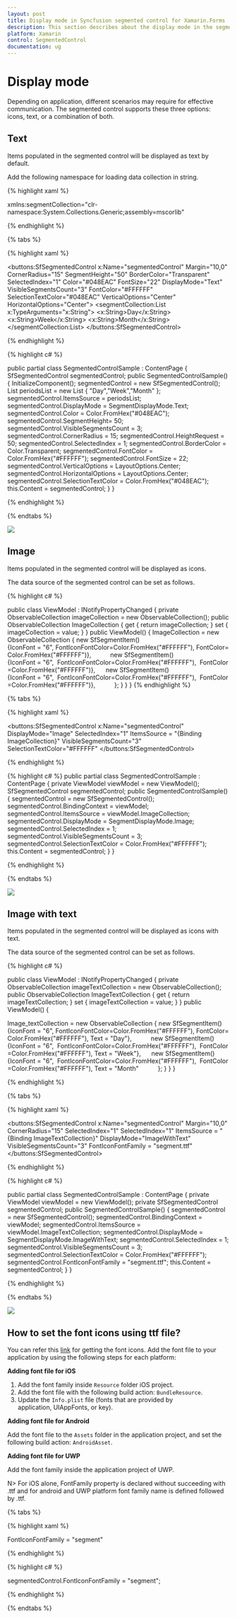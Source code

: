 ```yaml
---
layout: post
title: Display mode in Syncfusion segmented control for Xamarin.Forms
description: This section describes about the display mode in the segmented control for effective communication.
platform: Xamarin
control: SegmentedControl
documentation: ug
---
```


# Display mode

Depending on application, different scenarios may require for effective communication. The segmented control supports these three options: icons, text, or a combination of both.

## Text

Items populated in the segmented control will be displayed as text by default.

Add the following namespace for loading data collection in string.

{% highlight xaml %}

xmlns:segmentCollection="clr-namespace:System.Collections.Generic;assembly=mscorlib"

{% endhighlight %}

{% tabs %}

{% highlight xaml %}

<buttons:SfSegmentedControl 
    x:Name="segmentedControl" 
    Margin="10,0"
    CornerRadius="15"
    SegmentHeight="50"
    BorderColor="Transparent"
    SelectedIndex="1"
    Color="#048EAC"
    FontSize="22"
    DisplayMode="Text"
    VisibleSegmentsCount="3"
    FontColor="#FFFFFF"
    SelectionTextColor="#048EAC"
    VerticalOptions="Center"
    HorizontalOptions="Center">
    <segmentCollection:List x:TypeArguments="x:String">
    <x:String>Day</x:String>
    <x:String>Week</x:String>
    <x:String>Month</x:String>
    </segmentCollection:List>
</buttons:SfSegmentedControl>

   {% endhighlight %}

{% highlight c# %}

public partial class SegmentedControlSample : ContentPage
{
SfSegmentedControl segmentedControl;
public SegmentedControlSample()
{
    InitializeComponent();
    segmentedControl = new SfSegmentedControl();
    List<String> periodsList = new List<String>
    {
           "Day","Week","Month"
    };
    segmentedControl.ItemsSource = periodsList;
    segmentedControl.DisplayMode = SegmentDisplayMode.Text;
    segmentedControl.Color = Color.FromHex("#048EAC");
    segmentedControl.SegmentHeight= 50;
    segmentedControl.VisibleSegmentsCount = 3;
    segmentedControl.CornerRadius = 15;
    segmentedControl.HeightRequest = 50;
    segmentedControl.SelectedIndex = 1;
    segmentedControl.BorderColor = Color.Transparent;
    segmentedControl.FontColor = Color.FromHex("#FFFFFF");
    segmentedControl.FontSize = 22;
    segmentedControl.VerticalOptions = LayoutOptions.Center;
    segmentedControl.HorizontalOptions = LayoutOptions.Center;
    segmentedControl.SelectionTextColor = Color.FromHex("#048EAC");
    this.Content = segmentedControl;
}
}

{% endhighlight %}

{% endtabs %}

![](images/Display-mode/Xamarin_Forms_Text.png)

## Image 

Items populated in the segmented control will be displayed as icons.

The data source of the segmented control can be set as follows.

{% highlight c# %}

public class ViewModel : INotifyPropertyChanged
{
private ObservableCollection<SfSegmentItem> imageCollection = new ObservableCollection<SfSegmentItem>();
public ObservableCollection<SfSegmentItem> ImageCollection
{
get { return imageCollection; }
set { imageCollection = value; }
}
public ViewModel()
{
ImageCollection = new ObservableCollection<SfSegmentItem>
{
new SfSegmentItem(){IconFont = "6", FontIconFontColor=Color.FromHex("#FFFFFF"), FontColor=Color.FromHex("#FFFFFF")},          
new SfSegmentItem(){IconFont = "6",  FontIconFontColor=Color.FromHex("#FFFFFF"),  FontColor=Color.FromHex("#FFFFFF")},     
new SfSegmentItem(){IconFont = "6",  FontIconFontColor=Color.FromHex("#FFFFFF"),  FontColor=Color.FromHex("#FFFFFF")},          
};
}
}
}
{% endhighlight %}

{% tabs %}

{% highlight xaml %}

<buttons:SfSegmentedControl 
    x:Name="segmentedControl" 
    DisplayMode="Image"
    SelectedIndex="1"
    ItemsSource = "{Binding ImageCollection}"
    VisibleSegmentsCount="3"
    SelectionTextColor="#FFFFFF"
</buttons:SfSegmentedControl>

{% endhighlight %}

{% highlight c# %}
public partial class SegmentedControlSample : ContentPage
{
private ViewModel viewModel = new ViewModel();
SfSegmentedControl segmentedControl;
public SegmentedControlSample()
{
segmentedControl = new SfSegmentedControl();
segmentedControl.BindingContext = viewModel;
segmentedControl.ItemsSource = viewModel.ImageCollection;
segmentedControl.DisplayMode = SegmentDisplayMode.Image;
segmentedControl.SelectedIndex = 1;
segmentedControl.VisibleSegmentsCount = 3;
segmentedControl.SelectionTextColor = Color.FromHex("#FFFFFF");
this.Content = segmentedControl;
}
}

{% endhighlight %}

{% endtabs %}

![](images/Display-mode/Xamarin_Forms_Image.png)

## Image with text

Items populated in the segmented control will be displayed as icons with text.

The data source of the segmented control can be set as follows.

{% highlight c# %}

public class ViewModel : INotifyPropertyChanged
{
private ObservableCollection<SfSegmentItem> imageTextCollection = new ObservableCollection<SfSegmentItem>();
public ObservableCollection<SfSegmentItem> ImageTextCollection
{
get { return imageTextCollection; }
set { imageTextCollection = value; }
}
public ViewModel()
{

Image_textCollection = new ObservableCollection<SfSegmentItem>
{
new SfSegmentItem(){IconFont = "6", FontIconFontColor=Color.FromHex("#FFFFFF"), FontColor=Color.FromHex("#FFFFFF"), Text = "Day"},          
new SfSegmentItem(){IconFont = "6",  FontIconFontColor=Color.FromHex("#FFFFFF"),  FontColor=Color.FromHex("#FFFFFF"), Text = "Week"},     
new SfSegmentItem(){IconFont = "6",  FontIconFontColor=Color.FromHex("#FFFFFF"),  FontColor=Color.FromHex("#FFFFFF"), Text = "Month"          
};
}
}
}

{% endhighlight %}

{% tabs %}

{% highlight xaml %}

<buttons:SfSegmentedControl 
    x:Name="segmentedControl" 
    Margin="10,0"
    CornerRadius="15"
    SelectedIndex="1"
    SelectedIndex="1"
    ItemsSource = "{Binding ImageTextCollection}"
    DisplayMode="ImageWithText"
    VisibleSegmentsCount="3"
    FontIconFontFamily = "segment.ttf"
</buttons:SfSegmentedControl>

{% endhighlight %}

{% highlight c# %}

public partial class SegmentedControlSample : ContentPage
{
private ViewModel viewModel = new ViewModel();
private SfSegmentedControl segmentedControl;
public SegmentedControlSample()
{
segmentedControl = new SfSegmentedControl();
segmentedControl.BindingContext = viewModel;
segmentedControl.ItemsSource = viewModel.ImageTextCollection;
segmentedControl.DisplayMode = SegmentDisplayMode.ImageWithText;
segmentedControl.SelectedIndex = 1;
segmentedControl.VisibleSegmentsCount = 3;
segmentedControl.SelectionTextColor = Color.FromHex("#FFFFFF");
segmentedControl.FontIconFontFamily = "segment.ttf";
this.Content = segmentedControl;
}
}

{% endhighlight %}

{% endtabs %}

![](images/Display-mode/Xamarin_Forms_ImagewithText.png)

## How to set the font icons using ttf file?

You can refer this [link](https://help.syncfusion.com/metro-studio/export-font-icon) for getting the font icons. Add the font file to your application by using the following steps for each platform:

**Adding font file for iOS**

1. Add the font family inside `Resource` folder iOS project.
2. Add the font file with the following build action: `BundleResource`.
3. Update the `Info.plist` file (fonts that are provided by application, UIAppFonts, or key).

**Adding font file for Android**

Add the font file to the `Assets` folder in the application project, and set the following build action: `AndroidAsset`.

**Adding font file for UWP**

Add the font family inside the application project of UWP.

N> For iOS alone, FontFamily property is declared without succeeding with .ttf and for android and UWP platform font family name is defined followed by .ttf.

{% tabs %}

{% highlight xaml %}

 FontIconFontFamily = "segment"

{% endhighlight %}

{% highlight c# %}

segmentedControl.FontIconFontFamily = "segment";

{% endhighlight %}

{% endtabs %}
